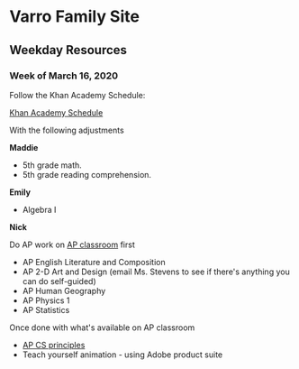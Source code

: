 # Varro Family Site

## Weekday Resources

### Week of March 16, 2020

Follow the Khan Academy Schedule:

[Khan Academy Schedule](https://docs.google.com/document/d/e/2PACX-1vSZhOdEPAWjUQpqDkVAlJrFwxxZ9Sa6zGOq0CNRms6Z7DZNq-tQWS3OhuVCUbh_-P-WmksHAzbsrk9d/pub)

With the following adjustments 

**Maddie** 
- 5th grade math.
- 5th grade reading comprehension.

**Emily**
- Algebra I

**Nick**

Do AP work on [AP classroom](https://myap.collegeboard.org/login) first

- AP English Literature and Composition
- AP 2-D Art and Design (email Ms. Stevens to see if there's anything you can do self-guided)
- AP Human Geography
- AP Physics 1
- AP Statistics

Once done with what's available on AP classroom
- [AP CS principles](https://www.khanacademy.org/computing/ap-computer-science-principles)
- Teach yourself animation - using Adobe product suite

